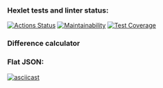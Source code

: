 ### Hexlet tests and linter status:
[![Actions Status](https://github.com/VimLoko/php-project-lvl2/workflows/hexlet-check/badge.svg)](https://github.com/VimLoko/php-project-lvl2/actions)
[![Maintainability](https://api.codeclimate.com/v1/badges/0c3e2b054223acbbbab2/maintainability)](https://codeclimate.com/github/VimLoko/php-project-lvl2/maintainability)
[![Test Coverage](https://api.codeclimate.com/v1/badges/0c3e2b054223acbbbab2/test_coverage)](https://codeclimate.com/github/VimLoko/php-project-lvl2/test_coverage)
### Difference calculator
### Flat JSON:
[![asciicast](https://asciinema.org/a/lphxy4HtG3Nxq2etQNrhMP1hH.svg)](https://asciinema.org/a/lphxy4HtG3Nxq2etQNrhMP1hH)